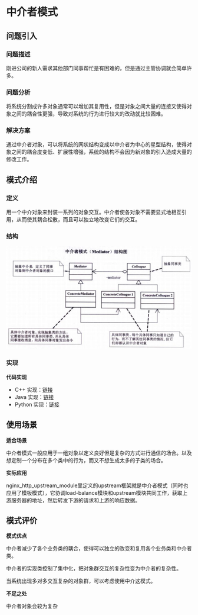 # 中介者模式

## 问题引入

### 问题描述

刚进公司的新人需求其他部门同事帮忙是有困难的，但是通过主管协调就会简单许多。

### 问题分析

将系统分割成许多对象通常可以增加其复用性，但是对象之间大量的连接又使得对象之间的耦合性更强，导致对系统的行为进行较大的改动就比较困难。

### 解决方案

通过中介者对象，可以将系统的网状结构变成以中介者为中心的星型结构，使得对象之间的耦合度变低、扩展性增强，系统的结构不会因为新对象的引入造成大量的修改工作。

## 模式介绍

### **定义**

用一个中介对象来封装一系列的对象交互。中介者使各对象不需要显式地相互引用，从而使其耦合松散，而且可以独立地改变它们的交互。

### **结构**

![image-20221017164911912](img/mediator/mediator.jpg)

### 实现

**代码实现**

- C++ 实现：[链接](https://github.com/datawhalechina/sweetalk-design-pattern/src/design_patterns/cpp/mediator)
- Java 实现：[链接](https://github.com/datawhalechina/sweetalk-design-pattern/src/design_patterns/java/mediator)
- Python 实现：[链接](https://github.com/datawhalechina/sweetalk-design-pattern/src/design_patterns/python/mediator)

## 使用场景

**适合场景**

中介者模式一般应用于一组对象以定义良好但是复杂的方式进行通信的场合。以及想定制一个分布在多个类中的行为，而又不想生成太多的子类的场合。

**实际应用**

nginx_http_upstream_module里定义的upstream框架就是中介者模式（同时也应用了模板模式），它协调load-balance模块和upstream模块共同工作，获取上游服务器的地址，然后转发下游的请求和上游的响应数据。

## 模式评价

**模式优点**

中介者减少了各个业务类的耦合，使得可以独立的改变和复用各个业务类和中介者类。

中介者的实现类控制了集中化，把对象群交互的复杂性变为中介者的复杂性。

当系统出现多对多交互复杂的对象群，可以考虑使用中介这模式。

**不足之处**

中介者对象会较为复杂